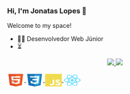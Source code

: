 ### Hi, I'm Jonatas Lopes 👋
Welcome to my space!
        
- 🧑‍💻 Desenvolvedor Web Júnior 
- ⏳  
<div align = "center">
  <a href="https://github.com/jonataslops ">
  <img height = "180em" src = "https://github-readme-stats.vercel.app/api?username=jonataslops&show_icons=true&theme=dracula&include_all_commits=true&count_private=true" />
  <img height = "180em" src = "https://github-readme-stats.vercel.app/api/top-langs/?username=jonataslops&layout=compact&langs_count=7&theme=dracula" /di>
          
          
 </div>     
          
  <div style = "display: inline_block"> <br>
    
  <img align = "center" alt = "HTML" height = "30" width = "40" src="https://raw.githubusercontent.com/devicons/devicon/master/icons/html5/html5-original.svg ">
  <img align = "center" alt = "CSS" height = "30" width = "40" src="https://raw.githubusercontent.com/devicons/devicon/master/icons/css3/css3-original.svg ">
  <img align = "center" alt = "js" height = "30" width = "40" src="https://raw.githubusercontent.com/devicons/devicon/master/icons/javascript/javascript-plain.svg ">  
  <img align = "center" alt = "React" height = "30" width = "40" src="https://raw.githubusercontent.com/devicons/devicon/master/icons/react/react-original.svg ">  
  
  
</div>
  
  ##
